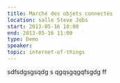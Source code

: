 ```yaml
---
title: Marché des objets connectés
location: salle Steve Jobs
start: 2013-05-16 10:00
end: 2013-05-16 11:00
type: Demo
speaker: 
topic: internet-of-things
---
```


sdfsdgsgsqdg s qgqsgqgqfsgdg ff 